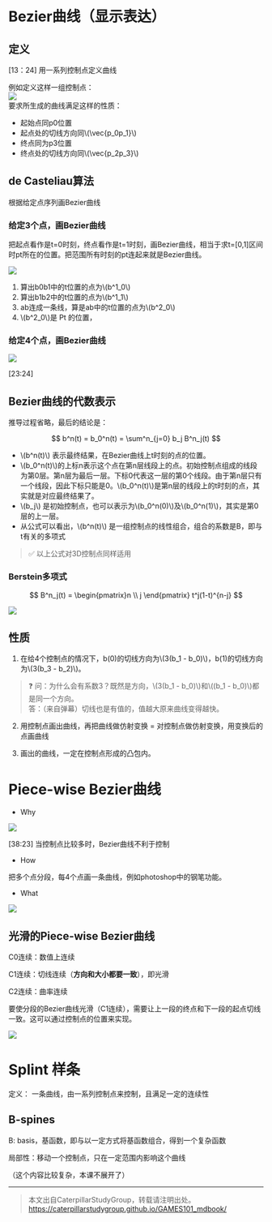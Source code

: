 # Bezier曲线（显示表达）

## 定义
[13：24] 用一系列控制点定义曲线

例如定义这样一组控制点：  
![](../assets/58.PNG)  
要求所生成的曲线满足这样的性质：  
- 起始点同p0位置
- 起点处的切线方向同\\(\vec{p_0p_1}\\)
- 终点同为p3位置
- 终点处的切线方向同\\(\vec{p_2p_3}\\)

## de Casteliau算法

根据给定点序列画Bezier曲线

### 给定3个点，画Bezier曲线

把起点看作是t=0时刻，终点看作是t=1时刻，画Bezier曲线，相当于求t=[0,1]区间时pt所在的位置。把范围所有时刻的pt连起来就是Bezier曲线。

![](../assets/7.PNG)

1. 算出b0b1中的t位置的点为\\(b^1_0\\)  
2. 算出b1b2中的t位置的点为\\(b^1_1\\)  
3. ab连成一条线，算是ab中的t位置的点为\\(b^2_0\\)  
4. \\(b^2_0\\)是 Pt 的位置，

### 给定4个点，画Bezier曲线

![](../assets/8.PNG)

[23:24]

## Bezier曲线的代数表示

推导过程省略，最后的结论是：

$$
b^n(t) = b_0^n(t) = \sum^n_{j=0} b_j B^n_j(t)
$$

- \\(b^n(t)\\) 表示最终结果，在Bezier曲线上t时刻的点的位置。  
- \\(b_0^n(t)\\)的上标n表示这个点在第n层线段上的点。初始控制点组成的线段为第0层。第n层为最后一层。下标0代表这一层的第0个线段。由于第n层只有一个线段，因此下标只能是0。\\(b_0^n(t)\\)是第n层的线段上的t时刻的点，其实就是对应最终结果了。   
- \\(b_j\\) 是初始控制点，也可以表示为\\(b_0^n(0)\\)及\\(b_0^n(1)\\)，其实是第0层的上一层。  
- 从公式可以看出，\\(b^n(t)\\) 是一组控制点的线性组合，组合的系数是B，即与t有关的多项式

> &#x2705; 以上公式对3D控制点同样适用

### Berstein多项式

$$
B^n_j(t) = \begin{pmatrix}n \\
 j \end{pmatrix} t^j(1-t)^{n-j}
$$

![](../assets/59.PNG)

## 性质

1. 在给4个控制点的情况下，b(0)的切线方向为\\(3(b_1 - b_0)\\)，b(1)的切线方向为\\(3(b_3 - b_2)\\)。

> &#x2753; 问：为什么会有系数3？既然是方向，\\(3(b_1 - b_0)\\)和\\((b_1 - b_0)\\)都是同一个方向。  
> 答：（来自弹幕）切线也是有值的，值越大原来曲线变得越快。  

2. 用控制点画出曲线，再把曲线做仿射变换 = 对控制点做仿射变换，用变换后的点画曲线

3. 画出的曲线，一定在控制点形成的凸包内。  

# Piece-wise Bezier曲线

- Why

![](../assets/60.PNG)  

[38:23] 当控制点比较多时，Bezier曲线不利于控制

- How

把多个点分段，每4个点画一条曲线，例如photoshop中的钢笔功能。  

- What

![](../assets/61.PNG)  

## 光滑的Piece-wise Bezier曲线

C0连续：数值上连续

C1连续：切线连续（**方向和大小都要一致**），即光滑

C2连续：曲率连续

要使分段的Bezier曲线光滑（C1连续），需要让上一段的终点和下一段的起点切线一致。这可以通过控制点的位置来实现。   

![](../assets/62.PNG)  

# Splint 样条

定义： 一条曲线，由一系列控制点来控制，且满足一定的连续性

## B-spines

B: basis，基函数，即与以一定方式将基函数组合，得到一个复杂函数

局部性：移动一个控制点，只在一定范围内影响这个曲线

（这个内容比较复杂，本课不展开了）


----------------------------

> 本文出自CaterpillarStudyGroup，转载请注明出处。  
> https://caterpillarstudygroup.github.io/GAMES101_mdbook/
